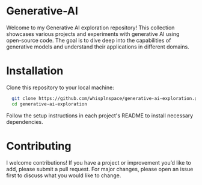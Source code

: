 # Generative-AI
Welcome to my Generative AI exploration repository! This collection showcases various projects and experiments with generative AI using open-source code. The goal is to dive deep into the capabilities of generative models and understand their applications in different domains.


# Installation
Clone this repository to your local machine:
```bash
  git clone https://github.com/whisplnspace/generative-ai-exploration.git
  cd generative-ai-exploration
```
Follow the setup instructions in each project's README to install necessary dependencies.


# Contributing
I welcome contributions! If you have a project or improvement you’d like to add, please submit a pull request. For major changes, please open an issue first to discuss what you would like to change.
